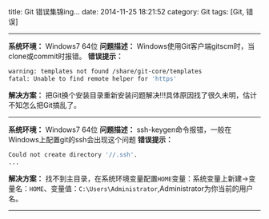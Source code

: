 title: Git 错误集锦ing...
date: 2014-11-25 18:21:52
category: Git
tags: [Git, 错误]

---
**系统环境：**
Windows7 64位
**问题描述：**
Windows使用Git客户端gitscm时，当clone或commit时报错。
**错误提示：**
``` bash
warning: templates not found /share/git-core/templates
fatal: Unable to find remote helper for 'https'
```
**解决方案：**
把Git换个安装目录重新安装问题解决!!!具体原因找了很久未明，估计不知怎么把Git搞乱了。

---
**系统环境：**
Windows7 64位
**问题描述：**
ssh-keygen命令报错，一般在Windows上配置git的ssh会出现这个问题
**错误提示：**
``` bash
Could not create directory '//.ssh'.
...
```
**解决方案：**
找不到主目录，在系统环境变量配置`HOME`变量：系统变量上新建->变量名：`HOME`、变量值：`C:\Users\Administrator`,Administrator为你当前的用户名。

---


<!--more-->
